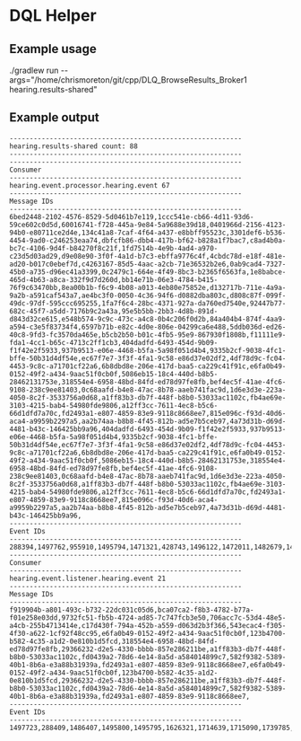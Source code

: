 # DQL Helper

## Example usage

./gradlew run --args="/home/chrismoreton/git/cpp/DLQ_BrowseResults_Broker1 hearing.results-shared"

## Example output
    
    ----------------------------------------------------------
    hearing.results-shared count: 88
    ----------------------------------------------------------
    ----------------------------------------------------------
    Consumer
    ----------------------------------------------------------
    hearing.event.processor.hearing.event 67
    ----------------------------------------------------------
    Message IDs
    ----------------------------------------------------------
    6bed2448-2102-4576-8529-5d0461b7e119,1ccc541e-cb66-4d11-93d6-59ce602c0d5d,60016741-f728-445a-9e84-5a9688e39d18,0401966d-2156-4123-94b0-e80711ce2d4e,134c41a8-7caf-4f64-a437-e8bbff95523c,3301def6-b536-4454-9ad0-c246253eaa74,dbfcfb86-dbb4-417b-bf62-b828a1f7bac7,c8ad4b0a-bc7c-4106-9d4f-b84270f8c21f,1fd7514b-4e9b-4ad4-a970-c23d5d03ad29,d9e08e90-3f0f-4a1d-b7c3-ebffa9776c4f,4cbdc78d-e18f-481e-ad20-b017c0ebef7d,c4263167-85d5-4aac-a2cb-71e36532b2e6,0ab9cad4-7327-45b0-a735-d96ec41a3399,0c2479c1-664e-4f49-8bc3-b2365f6563fa,1e8babce-465d-4b63-a8ca-332f9d7d260d,bb14e71b-06e3-4784-b415-76f9c63470bb,8ea00b1b-f6c9-4b08-a013-4eb80e75852e,d132717b-711e-4a9a-9a2b-a591caf543a7,ae4bc3f0-0050-4c36-94f6-d0882dba803c,d808c87f-099f-49dc-97df-595ccc695255,1fa7f6c4-28bc-4371-927a-da760ed7540e,92447b77-682c-45f7-a5dd-7176b9c2a43a,95e5b5bb-2bb3-4d8b-891d-d843d32ce615,e548b574-9c9c-473c-a4c8-0b4c206f0d2b,84a404b4-874f-4aa9-a594-c3e5f83734f4,6597b71b-e82c-4d0e-806e-04299ca6e488,5ddb036d-ed26-40c8-9fd3-fc3570da465e,b5cb2b50-b01c-4fb5-95e9-867930f1808b,f11111e9-fda1-4cc1-b65c-4713c2ff1cb3,404dadfd-6493-454d-9b09-f1f42e2f5933,937b9513-e06e-4468-b5fa-5a98f051d4b4,9335b2cf-9038-4fc1-bffe-50b31d4df54e,ec67f7e7-3f3f-4fa1-9c58-e86d37e02df2,4df78d9c-fc04-4453-9c8c-a71701cf22a6,6b8dbd8e-206e-417d-baa5-ca229c41f91c,e6fa0b49-0152-49f2-a434-9aac51f0cb0f,5086eb15-18c4-440d-b8b5-28462131753e,318554e4-6958-48bd-84fd-ed78d97fe8fb,bef4ec5f-41ae-4fc6-9108-238c9ee81403,0c68aafd-b4e8-47ac-8b78-aaeb741fac9d,1d6e3d3e-223a-4050-8c2f-3533756a0d68,a1ff83b3-db7f-448f-b8b0-53033ac1102c,fb4ae69e-3103-4215-bab4-54980fde9806,a12ff3cc-7611-4ec8-b5c6-66d1dfd7a70c,fd2493a1-e807-4859-83e9-9118c8668ee7,815e096c-f93d-40d6-aca4-a9959b2297a5,aa2b74aa-b8b8-4f45-812b-ad5e7b5ceb97,4a73d31b-d69d-4481-b43c-146425bb9a96,404dadfd-6493-454d-9b09-f1f42e2f5933,937b9513-e06e-4468-b5fa-5a98f051d4b4,9335b2cf-9038-4fc1-bffe-50b31d4df54e,ec67f7e7-3f3f-4fa1-9c58-e86d37e02df2,4df78d9c-fc04-4453-9c8c-a71701cf22a6,6b8dbd8e-206e-417d-baa5-ca229c41f91c,e6fa0b49-0152-49f2-a434-9aac51f0cb0f,5086eb15-18c4-440d-b8b5-28462131753e,318554e4-6958-48bd-84fd-ed78d97fe8fb,bef4ec5f-41ae-4fc6-9108-238c9ee81403,0c68aafd-b4e8-47ac-8b78-aaeb741fac9d,1d6e3d3e-223a-4050-8c2f-3533756a0d68,a1ff83b3-db7f-448f-b8b0-53033ac1102c,fb4ae69e-3103-4215-bab4-54980fde9806,a12ff3cc-7611-4ec8-b5c6-66d1dfd7a70c,fd2493a1-e807-4859-83e9-9118c8668ee7,815e096c-f93d-40d6-aca4-a9959b2297a5,aa2b74aa-b8b8-4f45-812b-ad5e7b5ceb97,4a73d31b-d69d-4481-b43c-146425bb9a96,
    ----------------------------------------------------------
    Event IDs
    ----------------------------------------------------------
    288394,1497762,955910,1495794,1471321,428743,1496122,1472011,1482679,1478085,1482703,1477719,1497397,1471663,1474876,1482715,1471666,1482652,1477380,1482664,1475517,1452485,1453095,1609034,1609340,1624002,1624010,1624705,1640705,1712709,1713144,1713469,1713471,1713946,1713958,1714639,1714667,1739785,1740418,1762337,1762953,1763335,1763349,1764279,1764872,1764907,1774484,1782277,1712709,1713144,1713469,1713471,1713946,1713958,1714639,1714667,1739785,1740418,1762337,1762953,1763335,1763349,1764279,1764872,1764907,1774484,1782277,
    ----------------------------------------------------------
    Consumer
    ----------------------------------------------------------
    hearing.event.listener.hearing.event 21
    ----------------------------------------------------------
    Message IDs
    ----------------------------------------------------------
    f919904b-a801-493c-b732-22dc031c05d6,bca07ca2-f8b3-4782-b77a-f01e258e03dd,9732fc51-fb5b-4724-ad85-7c747fcb3e50,706acc7c-53d4-48e5-a4cb-255b4713414e,c17d430f-794a-452b-a559-d063d2b3f366,543ecac4-f305-4f30-a622-1cf92f48cc95,e6fa0b49-0152-49f2-a434-9aac51f0cb0f,123b4700-b582-4c35-a1d2-0e810b1d5fcd,318554e4-6958-48bd-84fd-ed78d97fe8fb,29366232-d2e5-4330-bbbb-857e286211be,a1ff83b3-db7f-448f-b8b0-53033ac1102c,fd0439a2-78d6-4e14-8a5d-a584014899c7,582f9382-5389-40b1-8b6a-e3a88b31939a,fd2493a1-e807-4859-83e9-9118c8668ee7,e6fa0b49-0152-49f2-a434-9aac51f0cb0f,123b4700-b582-4c35-a1d2-0e810b1d5fcd,29366232-d2e5-4330-bbbb-857e286211be,a1ff83b3-db7f-448f-b8b0-53033ac1102c,fd0439a2-78d6-4e14-8a5d-a584014899c7,582f9382-5389-40b1-8b6a-e3a88b31939a,fd2493a1-e807-4859-83e9-9118c8668ee7,
    ----------------------------------------------------------
    Event IDs
    ----------------------------------------------------------
    1497723,288409,1486407,1495800,1495795,1626321,1714639,1715090,1739785,1762952,1763335,1763374,1764393,1764872,1714639,1715090,1762952,1763335,1763374,1764393,1764872,
